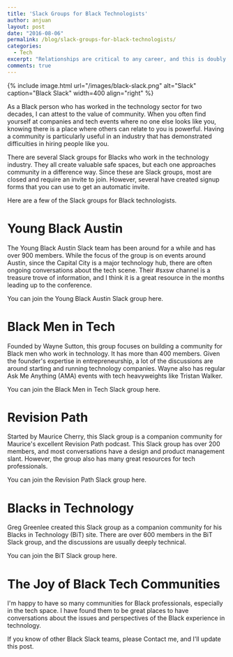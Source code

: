 ```yaml
---
title: 'Slack Groups for Black Technologists'
author: anjuan
layout: post
date: "2016-08-06"
permalink: /blog/slack-groups-for-black-technologists/
categories:
  - Tech
excerpt: "Relationships are critical to any career, and this is doubly true for Black Technologists. This is a list of Slack groups for Blacks who work in the Technology Industry."
comments: true
---
```


{% include image.html url="/images/black-slack.png" alt="Slack" caption="Black Slack" width=400 align="right" %}

As a Black person who has worked in the technology sector for two decades, I can attest to the value of community. When you often find yourself at companies and tech events where no one else looks like you, knowing there is a place where others can relate to you is powerful. Having a community is particularly useful in an industry that has demonstrated difficulties in hiring people like you.

There are several Slack groups for Blacks who work in the technology industry. They all create valuable safe spaces, but each one approaches community in a difference way. Since these are Slack groups, most are closed and require an invite to join. However, several have created signup forms that you can use to get an automatic invite. 

Here are a few of the Slack groups for Black technologists.

# Young Black Austin

The Young Black Austin Slack team has been around for a while and has over 900 members. While the focus of the group is on events around Austin, since the Capital City is a major technology hub, there are often ongoing conversations about the tech scene. Their #sxsw channel is a treasure trove of information, and I think it is a great resource in the months leading up to the conference. 

You can join the Young Black Austin Slack group here.

# Black Men in Tech

Founded by Wayne Sutton, this group focuses on building a community for Black men who work in technology. It has more than 400 members. Given the founder's expertise in entrepreneurship, a lot of the discussions are around starting and running technology companies. Wayne also has regular Ask Me Anything (AMA) events with tech heavyweights like Tristan Walker.

You can join the Black Men in Tech Slack group here.

# Revision Path

Started by Maurice Cherry, this Slack group is a companion community for Maurice's excellent Revision Path podcast. This Slack group has over 200 members, and most conversations have a design and product management slant. However, the group also has many great resources for tech professionals.

You can join the Revision Path Slack group here.

# Blacks in Technology

Greg Greenlee created this Slack group as a companion community for his Blacks in Technology (BiT) site. There are over 600 members in the BiT Slack group, and the discussions are usually deeply technical. 

You can join the BiT Slack group here.



# The Joy of Black Tech Communities

I'm happy to have so many communities for Black professionals, especially in the tech space. I have found them to be great places to have conversations about the issues and perspectives of the Black experience in technology.

If you know of other Black Slack teams, please Contact me, and I'll update this post.
